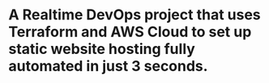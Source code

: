 # A Realtime DevOps project that uses Terraform and AWS Cloud to set up static website hosting fully automated in just 3 seconds.
